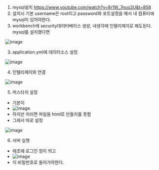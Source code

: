 1. mysql설치 https://www.youtube.com/watch?v=8r1W_7nuo2U&t=858
2. 설치시 기본 username은 root이고 password와 포트설정을 해서 내 컴퓨터에 mysql이 있어야한다.
3. workbench에 security데이터베이스 생성, 내생각에 인텔리제이로 해도된다. mysql를 설치했다면

  ![image](https://user-images.githubusercontent.com/108928206/196695776-54cb468f-f3e0-4802-8cd5-9bc0c45e8b11.png)
  
3. application.yml에 데이터소스 설정

  ![image](https://user-images.githubusercontent.com/108928206/196696257-be18a9dc-6878-4b79-9c42-27a982ac66b3.png)

4. 인텔리제이와 연결

  ![image](https://user-images.githubusercontent.com/108928206/196696335-6691a0cd-114f-451e-b69b-e3d8dc3384ab.png)
  
5. 머스타치 설정

  - 기본이
  - ![image](https://user-images.githubusercontent.com/108928206/196699579-6496cda0-6014-4ef6-816e-501f568ea8b8.png)
  - 하지만 저러면 파일을 html로 만들지를 못함
  - 그래서 따로 설정

![image](https://user-images.githubusercontent.com/108928206/196699665-ea2c3998-fbec-42a3-832e-62005b614ec1.png)

6. 서버 실행

  - 에초에 로그인 창이 띄고
  - ![image](https://user-images.githubusercontent.com/108928206/196699780-cbbc0882-bddf-46ce-ae8d-626362e37a7e.png)
  - 이 비밀번호로 들어가야한다.


